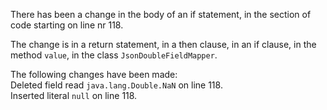 There has been a change in the body of an if statement, in the section of code starting on line nr 118.
  
The change is in a return statement, in a then clause, in an if clause, in the method ```value```, in the class ```JsonDoubleFieldMapper```.
  
The following changes have been made:  
Deleted field read ```java.lang.Double.NaN``` on line 118.  
Inserted literal ```null``` on line 118.  
